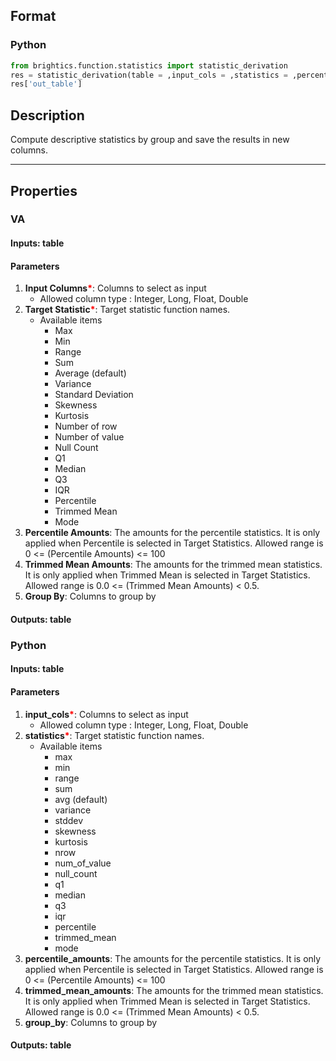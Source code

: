 ## Format
### Python
```python
from brightics.function.statistics import statistic_derivation
res = statistic_derivation(table = ,input_cols = ,statistics = ,percentile_amounts = ,trimmed_mean_amounts = ,group_by = )
res['out_table']
```

## Description
Compute descriptive statistics by group and save the results in new columns.

---

## Properties
### VA
#### Inputs: table

#### Parameters
1. **Input Columns**<b style="color:red">*</b>: Columns to select as input
   - Allowed column type : Integer, Long, Float, Double
2. **Target Statistic**<b style="color:red">*</b>: Target statistic function names.
   - Available items
      - Max
      - Min
      - Range
      - Sum
      - Average (default)
      - Variance
      - Standard Deviation
      - Skewness
      - Kurtosis
      - Number of row
      - Number of value
      - Null Count
      - Q1
      - Median
      - Q3
      - IQR
      - Percentile
      - Trimmed Mean
      - Mode
3. **Percentile Amounts**: The amounts for the percentile statistics. It is only applied when Percentile is selected in Target Statistics. Allowed range is 0 <= (Percentile Amounts) <= 100
4. **Trimmed Mean Amounts**: The amounts for the trimmed mean statistics. It is only applied when Trimmed Mean is selected in Target Statistics. Allowed range is 0.0 <= (Trimmed Mean Amounts) < 0.5.
5. **Group By**: Columns to group by

#### Outputs: table

### Python
#### Inputs: table

#### Parameters
1. **input_cols**<b style="color:red">*</b>: Columns to select as input
   - Allowed column type : Integer, Long, Float, Double
2. **statistics**<b style="color:red">*</b>: Target statistic function names.
   - Available items
      - max
      - min
      - range
      - sum
      - avg (default)
      - variance
      - stddev
      - skewness
      - kurtosis
      - nrow
      - num_of_value
      - null_count
      - q1
      - median
      - q3
      - iqr
      - percentile
      - trimmed_mean
      - mode
3. **percentile_amounts**: The amounts for the percentile statistics. It is only applied when Percentile is selected in Target Statistics. Allowed range is 0 <= (Percentile Amounts) <= 100
4. **trimmed_mean_amounts**: The amounts for the trimmed mean statistics. It is only applied when Trimmed Mean is selected in Target Statistics. Allowed range is 0.0 <= (Trimmed Mean Amounts) < 0.5.
5. **group_by**: Columns to group by

#### Outputs: table

